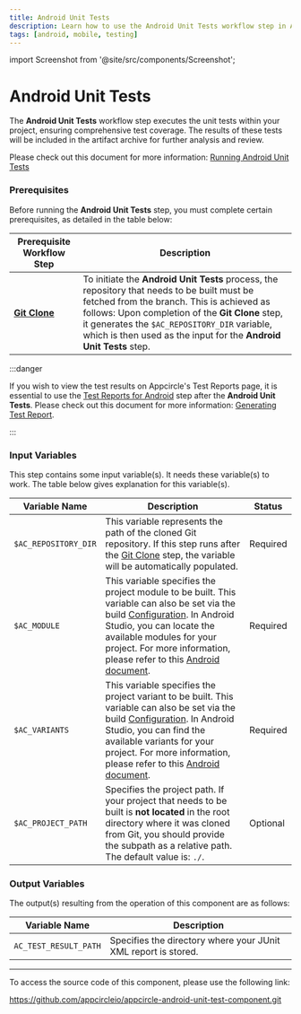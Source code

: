 ```yaml
---
title: Android Unit Tests
description: Learn how to use the Android Unit Tests workflow step in Appcircle
tags: [android, mobile, testing]
---
```


import Screenshot from '@site/src/components/Screenshot';

# Android Unit Tests

The **Android Unit Tests** workflow step executes the unit tests within your project, ensuring comprehensive test coverage. The results of these tests will be included in the artifact archive for further analysis and review.

Please check out this document for more information: [Running Android Unit Tests](/continuous-testing/android-testing/running-android-unit-tests)

### Prerequisites

Before running the **Android Unit Tests** step, you must complete certain prerequisites, as detailed in the table below:

| Prerequisite Workflow Step                                                            | Description                                                                                                                                                                                                                                                                                                        |
| ------------------------------------------------------------------------------------- | ------------------------------------------------------------------------------------------------------------------------------------------------------------------------------------------------------------------------------------------------------------------------------------------------------------------ |
| [**Git Clone**](/workflows/common-workflow-steps/git-clone) | To initiate the **Android Unit Tests** process, the repository that needs to be built must be fetched from the branch. This is achieved as follows: Upon completion of the **Git Clone** step, it generates the `$AC_REPOSITORY_DIR` variable, which is then used as the input for the **Android Unit Tests** step. |

<Screenshot url='https://cdn.appcircle.io/docs/assets/android-workflow-components-android-unit-tests_1.png'/>

:::danger

If you wish to view the test results on Appcircle's Test Reports page, it is essential to use the [Test Reports for Android](/workflows/android-specific-workflow-steps/test-reports-for-android) step after the **Android Unit Tests**. Please check out this document for more information: [Generating Test Report](/continuous-testing/android-testing/running-android-unit-tests#generating-test-report).

<Screenshot url='https://cdn.appcircle.io/docs/assets/android-workflow-components-android-unit-tests_2.png'/>

:::

### Input Variables

This step contains some input variable(s). It needs these variable(s) to work. The table below gives explanation for this variable(s).

<Screenshot url='https://cdn.appcircle.io/docs/assets/android-workflow-components-android-unit-tests_3.png' alt="image2" />

| Variable Name        | Description                                                                                                                                                                                                                                                                                                                                                                                                          | Status   |
| -------------------- | -------------------------------------------------------------------------------------------------------------------------------------------------------------------------------------------------------------------------------------------------------------------------------------------------------------------------------------------------------------------------------------------------------------------- | -------- |
| `$AC_REPOSITORY_DIR` | This variable represents the path of the cloned Git repository. If this step runs after the [Git Clone](/workflows/common-workflow-steps/git-clone) step, the variable will be automatically populated.                                                                                                                                                                                    | Required |
| `$AC_MODULE`         | This variable specifies the project module to be built. This variable can also be set via the build [Configuration](/build/build-process-management#profile-configuration). In Android Studio, you can locate the available modules for your project. For more information, please refer to this [Android document](https://developer.android.com/studio/projects#ApplicationModules). | Required |
| `$AC_VARIANTS`       | This variable specifies the project variant to be built. This variable can also be set via the build [Configuration](/build/build-process-management#profile-configuration). In Android Studio, you can find the available variants for your project. For more information, please refer to this [Android document](https://developer.android.com/build/build-variants).               | Required |
| `$AC_PROJECT_PATH`   | Specifies the project path. If your project that needs to be built is **not located** in the root directory where it was cloned from Git, you should provide the subpath as a relative path. The default value is: `./`.                                                                                                                                                                                             | Optional |

### Output Variables

The output(s) resulting from the operation of this component are as follows:

| Variable Name          | Description                                                    |
| ---------------------- | -------------------------------------------------------------- |
| `AC_TEST_RESULT_PATH` | Specifies the directory where your JUnit XML report is stored. |

---

To access the source code of this component, please use the following link:

https://github.com/appcircleio/appcircle-android-unit-test-component.git

